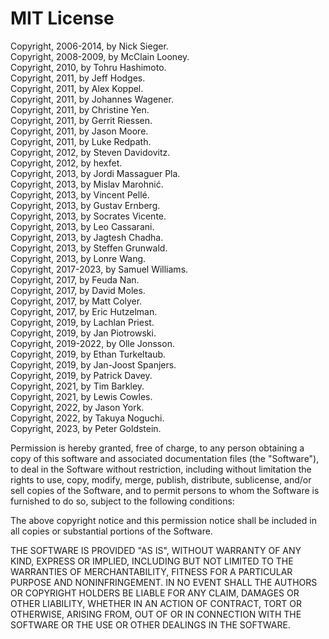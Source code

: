 # MIT License

Copyright, 2006-2014, by Nick Sieger.  
Copyright, 2008-2009, by McClain Looney.  
Copyright, 2010, by Tohru Hashimoto.  
Copyright, 2011, by Jeff Hodges.  
Copyright, 2011, by Alex Koppel.  
Copyright, 2011, by Johannes Wagener.  
Copyright, 2011, by Christine Yen.  
Copyright, 2011, by Gerrit Riessen.  
Copyright, 2011, by Jason Moore.  
Copyright, 2011, by Luke Redpath.  
Copyright, 2012, by Steven Davidovitz.  
Copyright, 2012, by hexfet.  
Copyright, 2013, by Jordi Massaguer Pla.  
Copyright, 2013, by Mislav Marohnić.  
Copyright, 2013, by Vincent Pellé.  
Copyright, 2013, by Gustav Ernberg.  
Copyright, 2013, by Socrates Vicente.  
Copyright, 2013, by Leo Cassarani.  
Copyright, 2013, by Jagtesh Chadha.  
Copyright, 2013, by Steffen Grunwald.  
Copyright, 2013, by Lonre Wang.  
Copyright, 2017-2023, by Samuel Williams.  
Copyright, 2017, by Feuda Nan.  
Copyright, 2017, by David Moles.  
Copyright, 2017, by Matt Colyer.  
Copyright, 2017, by Eric Hutzelman.  
Copyright, 2019, by Lachlan Priest.  
Copyright, 2019, by Jan Piotrowski.  
Copyright, 2019-2022, by Olle Jonsson.  
Copyright, 2019, by Ethan Turkeltaub.  
Copyright, 2019, by Jan-Joost Spanjers.  
Copyright, 2019, by Patrick Davey.  
Copyright, 2021, by Tim Barkley.  
Copyright, 2021, by Lewis Cowles.  
Copyright, 2022, by Jason York.  
Copyright, 2022, by Takuya Noguchi.  
Copyright, 2023, by Peter Goldstein.  

Permission is hereby granted, free of charge, to any person obtaining a copy
of this software and associated documentation files (the "Software"), to deal
in the Software without restriction, including without limitation the rights
to use, copy, modify, merge, publish, distribute, sublicense, and/or sell
copies of the Software, and to permit persons to whom the Software is
furnished to do so, subject to the following conditions:

The above copyright notice and this permission notice shall be included in all
copies or substantial portions of the Software.

THE SOFTWARE IS PROVIDED "AS IS", WITHOUT WARRANTY OF ANY KIND, EXPRESS OR
IMPLIED, INCLUDING BUT NOT LIMITED TO THE WARRANTIES OF MERCHANTABILITY,
FITNESS FOR A PARTICULAR PURPOSE AND NONINFRINGEMENT. IN NO EVENT SHALL THE
AUTHORS OR COPYRIGHT HOLDERS BE LIABLE FOR ANY CLAIM, DAMAGES OR OTHER
LIABILITY, WHETHER IN AN ACTION OF CONTRACT, TORT OR OTHERWISE, ARISING FROM,
OUT OF OR IN CONNECTION WITH THE SOFTWARE OR THE USE OR OTHER DEALINGS IN THE
SOFTWARE.

